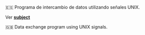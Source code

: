 :es: Programa de intercambio de datos utilizando señales UNIX.

Ver [**subject**](subject.pdf)

:gb: Data exchange program using UNIX signals.
